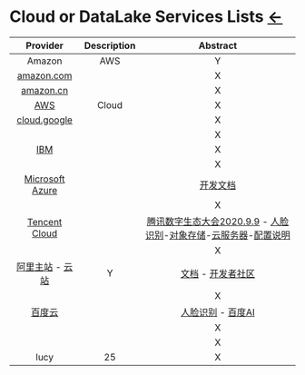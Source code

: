 # Cloud or DataLake Services Lists  [←](index.md)

| Provider | Description | Abstract |
|:---:|:---:|:---:|
| Amazon | AWS | Y |
| [amazon.com](https://www.amazon.com/) |  | X |
| [amazon.cn](https://www.amazon.cn/) |  | X |
| [AWS](https://aws.amazon.com/cn/cloudfront/?sc_channel=PS&sc_campaign=acquisition_HK&sc_publisher=google&sc_medium=cloudfront_b&sc_content=cloudfront_e&sc_detail=amazon%20cloudfront&sc_category=cloudfront&sc_segment=161357939017&sc_matchtype=e&sc_country=HK&s_kwcid=AL!4422!3!161357939017!e!!g!!amazon%20cloudfront&ef_id=WyiLzQAAAMBknAu9:20180628065536:s) | Cloud | X |
| [cloud.google](https://cloud.google.com/) |  | X |
| []() |  | X |
| [IBM](https://cloud.ibm.com/) |  | X |
| []() |  | X |
| [Microsoft Azure](https://azure.microsoft.com/en-us/) |  | [开发文档](https://docs.microsoft.com/zh-cn/) |
| []() |  | X |
| [Tencent Cloud](https://cloud.tencent.com/) |  | [腾讯数字生态大会2020.9.9](https://des.cloud.tencent.com/#/) - [人脸识别](https://cloud.tencent.com/act/event/iaidemo)-[对象存储](https://cloud.tencent.com/document/product/436/6240)-[云服务器](https://buy.cloud.tencent.com/cvm?tab=lite)-[配置说明](https://cloud.tencent.com/document/product/228/41622) |
| []() |  | X |
| [阿里主站](https://www.aliyun.com/) - [云站](https://ecs.console.aliyun.com/?spm=a2c4g.11186623.2.1.NTsYNx#/home) | Y | [文档](https://help.aliyun.com/index.html?spm=5176.7937365.765261.484.76c75692Oarl3P&content=school) - [开发者社区](https://developer.aliyun.com/) |
| []() |  | X |
| [百度云](https://console.bce.baidu.com/ai/?_=1604631701442&fromai=1#/ai/speech/overview/index) |  | [人脸识别](https://cloud.baidu.com/doc/FACE/index.html) - [百度AI](http://ai.baidu.com/index/) |
| []() |  | X |
| []() |  | X |
| lucy | 25 | X |
